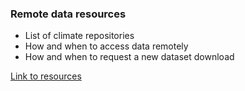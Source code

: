 ### Remote data resources

  * List of climate repositories 
  * How and when to access data remotely
  * How and when to request a new dataset download

[Link to resources](???)
